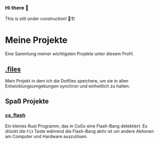 ### Hi there 👋

This is still under construction! 🚧🏗

# Meine Projekte

Eine Sammlung meiner wichtigsten Projekte unter diesem Profil.

## [.files](https://github.com/Lukas412/.files)

Mein Projekt in dem ich die Dotfiles speichere, um sie in allen Entwicklungsumgebungen synchron und einheitlich zu halten.

## Spaß Projekte

### [cs_flash](https://github.com/Lukas412/cs_flash)

Ein kleines Rust Programm, das in CsGo eine Flash-Bang detektiert. Es drückt die `F13` Taste während die Flash-Bang aktiv ist um andere Aktionen am Computer und Hardware auszulösen.


<!--
**Lukas412/Lukas412** is a ✨ _special_ ✨ repository because its `README.md` (this file) appears on your GitHub profile.

Here are some ideas to get you started:

- 🔭 I’m currently working on ...
- 🌱 I’m currently learning ...
- 👯 I’m looking to collaborate on ...
- 🤔 I’m looking for help with ...
- 💬 Ask me about ...
- 📫 How to reach me: ...
- 😄 Pronouns: ...
- ⚡ Fun fact: ...
-->
